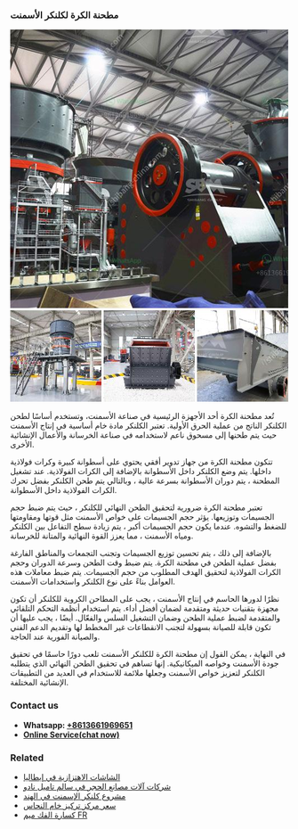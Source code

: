 <h3>مطحنة الكرة لكلنكر الأسمنت</h3><img src='1701854049.jpg' alt=''><p>تُعد مطحنة الكرة أحد الأجهزة الرئيسية في صناعة الأسمنت، وتستخدم أساسًا لطحن الكلنكر الناتج من عملية الحرق الأولية. تعتبر الكلنكر مادة خام أساسية في إنتاج الأسمنت حيث يتم طحنها إلى مسحوق ناعم لاستخدامه في صناعة الخرسانة والأعمال الإنشائية الأخرى.</p><p>تتكون مطحنة الكرة من جهاز تدوير أفقي يحتوي على أسطوانة كبيرة وكرات فولاذية داخلها. يتم وضع الكلنكر داخل الأسطوانة بالإضافة إلى الكرات الفولاذية. عند تشغيل المطحنة ، يتم دوران الأسطوانة بسرعة عالية ، وبالتالي يتم طحن الكلنكر بفضل تحرك الكرات الفولاذية داخل الأسطوانة.</p><p>تعتبر مطحنة الكرة ضرورية لتحقيق الطحن النهائي للكلنكر ، حيث يتم ضبط حجم الجسيمات وتوزيعها. يؤثر حجم الجسيمات على خواص الأسمنت مثل قوتها ومقاومتها للضغط والتشوه. عندما يكون حجم الجسيمات أكبر ، يتم زيادة سطح التفاعل بين الكلنكر ومياه الأسمنت ، مما يعزز القوة النهائية والمتانة للخرسانة.</p><p>بالإضافة إلى ذلك ، يتم تحسين توزيع الجسيمات وتجنب التجمعات والمناطق الفارغة بفضل عملية الطحن في مطحنة الكرة. يتم ضبط وقت الطحن وسرعة الدوران وحجم الكرات الفولاذية لتحقيق الهدف المطلوب من حجم الجسيمات. يتم ضبط معاملات هذه العوامل بناءً على نوع الكلنكر واستخدامات الأسمنت.</p><p>نظرًا لدورها الحاسم في إنتاج الأسمنت ، يجب على المطاحن الكروية للكلنكر أن تكون مجهزة بتقنيات حديثة ومتقدمة لضمان أفضل أداء. يتم استخدام أنظمة التحكم التلقائي والمتقدمة لضبط عملية الطحن وضمان التشغيل السلس والفعّال. أيضًا ، يجب عليها أن تكون قابلة للصيانة بسهولة لتجنب الانقطاعات غير المخطط لها وتقديم الدعم الفني والصيانة الفورية عند الحاجة.</p><p>في النهاية ، يمكن القول إن مطحنة الكرة للكلنكر الأسمنت تلعب دورًا حاسمًا في تحقيق جودة الأسمنت وخواصه الميكانيكية. إنها تساهم في تحقيق الطحن النهائي الذي يتطلبه الكلنكر لتعزيز خواص الأسمنت وجعلها ملائمة للاستخدام في العديد من التطبيقات الإنشائية المختلفة.</p><h3>Contact us</h3><ul><li><strong>Whatsapp:&nbsp;<a href="https://wa.me/8613661969651">+8613661969651</a></strong></li><li><a href="https://swt.shibang-china.com/?git&amp;zhl&amp;مطحنة الكرة لكلنكر الأسمنت"><strong>Online Service(chat now)</strong></a></li></ul><h3>Related</h3><ul><li><a href='الشاشات الاهتزازية في إيطاليا.md'>الشاشات الاهتزازية في إيطاليا</a></li><li><a href='شركات آلات مصانع الحجر في سالم تاميل نادو.md'>شركات آلات مصانع الحجر في سالم تاميل نادو</a></li><li><a href='مشروع كلنكر الإسمنت في الهند.md'>مشروع كلنكر الإسمنت في الهند</a></li><li><a href='سعر مركز تركيز خام النحاس.md'>سعر مركز تركيز خام النحاس</a></li><li><a href='كسارة الفك ميم FR.md'>كسارة الفك ميم FR</a></li></ul>